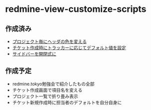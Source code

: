 # redmine-view-customize-scripts

## 作成済み

* [プロジェクト毎にヘッダの色を変える](https://github.com/onozaty/redmine-view-customize-scripts/blob/master/change_header_color_by_project.css)
* [チケット作成時にトラッカーに応じてデフォルト値を設定](https://github.com/onozaty/redmine-view-customize-scripts/blob/master/set_default_value_at_change_tracker.js)
* [サイドバーを開閉式に](https://github.com/onozaty/redmine-view-customize-scripts/blob/master/toggle_sidebar.js)

## 作成予定

* redmine.tokyo勉強会で紹介したもの全部
* チケット作成画面で項目名を変える
* プロジェクト一覧で折り畳み表示
* チケット新規作成時に担当者のデフォルトを自分自身に
